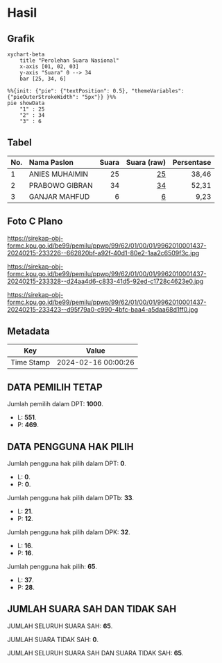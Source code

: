 # Hasil

## Grafik

```mermaid
xychart-beta
    title "Perolehan Suara Nasional"
    x-axis [01, 02, 03]
    y-axis "Suara" 0 --> 34
    bar [25, 34, 6]
```

```mermaid
%%{init: {"pie": {"textPosition": 0.5}, "themeVariables": {"pieOuterStrokeWidth": "5px"}} }%%
pie showData
    "1" : 25
    "2" : 34
    "3" : 6
```

## Tabel

| No. | Nama Paslon    | Suara | Suara (raw) | Persentase |
|:--- |:-------------- | -----:| -----------:| ----------:|
| 1   | ANIES MUHAIMIN | 25    | [25][p-1]   | 38,46      |
| 2   | PRABOWO GIBRAN | 34    | [34][p-2]   | 52,31      |
| 3   | GANJAR MAHFUD  | 6     | [6][p-3]    | 9,23       |


[p-1]: https://github.com/gigit-pemilu/pemilu-2024/blob/main/pilpres/hitung-suara/sub/99-luar-negeri/sub/62-kuala-lumpur-malaysia/sub/01-kuala-lumpur-malaysia/sub/0001-kuala-lumpur-malaysia/sub/437-tps-124/sub/paslon-1.txt
[p-2]: https://github.com/gigit-pemilu/pemilu-2024/blob/main/pilpres/hitung-suara/sub/99-luar-negeri/sub/62-kuala-lumpur-malaysia/sub/01-kuala-lumpur-malaysia/sub/0001-kuala-lumpur-malaysia/sub/437-tps-124/sub/paslon-2.txt
[p-3]: https://github.com/gigit-pemilu/pemilu-2024/blob/main/pilpres/hitung-suara/sub/99-luar-negeri/sub/62-kuala-lumpur-malaysia/sub/01-kuala-lumpur-malaysia/sub/0001-kuala-lumpur-malaysia/sub/437-tps-124/sub/paslon-3.txt

## Foto C Plano

https://sirekap-obj-formc.kpu.go.id/be99/pemilu/ppwp/99/62/01/00/01/9962010001437-20240215-233226--662820bf-a92f-40d1-80e2-1aa2c6509f3c.jpg

https://sirekap-obj-formc.kpu.go.id/be99/pemilu/ppwp/99/62/01/00/01/9962010001437-20240215-233328--d24aa4d6-c833-41d5-92ed-c1728c4623e0.jpg

https://sirekap-obj-formc.kpu.go.id/be99/pemilu/ppwp/99/62/01/00/01/9962010001437-20240215-233423--d95f79a0-c990-4bfc-baa4-a5daa68d1ff0.jpg


## Metadata

| Key        | Value               |
| ---------- | ------------------- |
| Time Stamp | 2024-02-16 00:00:26 |


## DATA PEMILIH TETAP

Jumlah pemilih dalam DPT: **1000**.
 * L: **551**.
 * P: **469**.

## DATA PENGGUNA HAK PILIH

Jumlah pengguna hak pilih dalam DPT: **0**.
 * L: **0**.
 * P: **0**.

Jumlah pengguna hak pilih dalam DPTb: **33**.
 * L: **21**.
 * P: **12**.

Jumlah pengguna hak pilih dalam DPK: **32**.
 * L: **16**.
 * P: **16**.

Jumlah pengguna hak pilih: **65**.
 * L: **37**.
 * P: **28**.

## JUMLAH SUARA SAH DAN TIDAK SAH

JUMLAH SELURUH SUARA SAH: **65**.

JUMLAH SUARA TIDAK SAH: **0**.

JUMLAH SELURUH SUARA SAH DAN SUARA TIDAK SAH: **65**.


